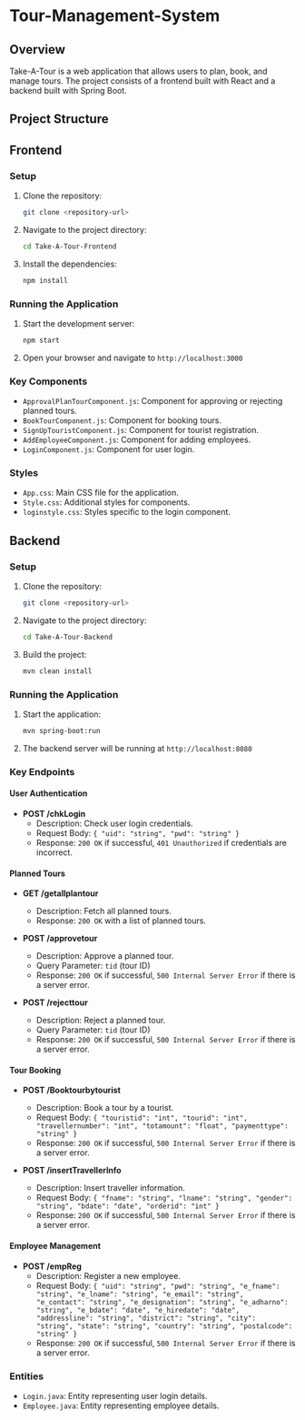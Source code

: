 # Tour-Management-System

## Overview
Take-A-Tour is a web application that allows users to plan, book, and manage tours. The project consists of a frontend built with React and a backend built with Spring Boot.

## Project Structure


## Frontend

### Setup
1. Clone the repository:
    ```bash
    git clone <repository-url>
    ```
2. Navigate to the project directory:
    ```bash
    cd Take-A-Tour-Frontend
    ```
3. Install the dependencies:
    ```bash
    npm install
    ```

### Running the Application
1. Start the development server:
    ```bash
    npm start
    ```
2. Open your browser and navigate to `http://localhost:3000`

### Key Components
- `ApprovalPlanTourComponent.js`: Component for approving or rejecting planned tours.
- `BookTourComponent.js`: Component for booking tours.
- `SignUpTouristComponent.js`: Component for tourist registration.
- `AddEmployeeComponent.js`: Component for adding employees.
- `LoginComponent.js`: Component for user login.

### Styles
- `App.css`: Main CSS file for the application.
- `Style.css`: Additional styles for components.
- `loginstyle.css`: Styles specific to the login component.

## Backend

### Setup
1. Clone the repository:
    ```bash
    git clone <repository-url>
    ```
2. Navigate to the project directory:
    ```bash
    cd Take-A-Tour-Backend
    ```
3. Build the project:
    ```bash
    mvn clean install
    ```

### Running the Application
1. Start the application:
    ```bash
    mvn spring-boot:run
    ```
2. The backend server will be running at `http://localhost:8080`

### Key Endpoints

#### User Authentication
- **POST /chkLogin**
  - Description: Check user login credentials.
  - Request Body: `{ "uid": "string", "pwd": "string" }`
  - Response: `200 OK` if successful, `401 Unauthorized` if credentials are incorrect.

#### Planned Tours
- **GET /getallplantour**
  - Description: Fetch all planned tours.
  - Response: `200 OK` with a list of planned tours.

- **POST /approvetour**
  - Description: Approve a planned tour.
  - Query Parameter: `tid` (tour ID)
  - Response: `200 OK` if successful, `500 Internal Server Error` if there is a server error.

- **POST /rejecttour**
  - Description: Reject a planned tour.
  - Query Parameter: `tid` (tour ID)
  - Response: `200 OK` if successful, `500 Internal Server Error` if there is a server error.

#### Tour Booking
- **POST /Booktourbytourist**
  - Description: Book a tour by a tourist.
  - Request Body: `{ "touristid": "int", "tourid": "int", "travellernumber": "int", "totamount": "float", "paymenttype": "string" }`
  - Response: `200 OK` if successful, `500 Internal Server Error` if there is a server error.

- **POST /insertTravellerInfo**
  - Description: Insert traveller information.
  - Request Body: `{ "fname": "string", "lname": "string", "gender": "string", "bdate": "date", "orderid": "int" }`
  - Response: `200 OK` if successful, `500 Internal Server Error` if there is a server error.

#### Employee Management
- **POST /empReg**
  - Description: Register a new employee.
  - Request Body: `{ "uid": "string", "pwd": "string", "e_fname": "string", "e_lname": "string", "e_email": "string", "e_contact": "string", "e_designation": "string", "e_adharno": "string", "e_bdate": "date", "e_hiredate": "date", "addressline": "string", "district": "string", "city": "string", "state": "string", "country": "string", "postalcode": "string" }`
  - Response: `200 OK` if successful, `500 Internal Server Error` if there is a server error.

### Entities
- `Login.java`: Entity representing user login details.
- `Employee.java`: Entity representing employee details.


